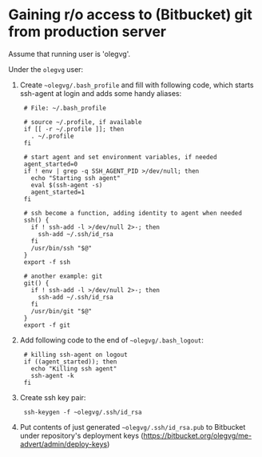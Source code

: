 Gaining r/o access to (Bitbucket) git from production server
============================================================


Assume that running user is 'olegvg'.

Under the `olegvg` user:

1. Create `~olegvg/.bash_profile` and fill with following code, which starts ssh-agent at login and adds some handy aliases:

        # File: ~/.bash_profile

        # source ~/.profile, if available
        if [[ -r ~/.profile ]]; then
          . ~/.profile
        fi

        # start agent and set environment variables, if needed
        agent_started=0
        if ! env | grep -q SSH_AGENT_PID >/dev/null; then
          echo "Starting ssh agent"
          eval $(ssh-agent -s)
          agent_started=1
        fi

        # ssh become a function, adding identity to agent when needed
        ssh() {
          if ! ssh-add -l >/dev/null 2>-; then
            ssh-add ~/.ssh/id_rsa
          fi
          /usr/bin/ssh "$@"
        }
        export -f ssh

        # another example: git
        git() {
          if ! ssh-add -l >/dev/null 2>-; then
            ssh-add ~/.ssh/id_rsa
          fi
          /usr/bin/git "$@"
        }
        export -f git

2. Add following code to the end of `~olegvg/.bash_logout`:

        # killing ssh-agent on logout
        if ((agent_started)); then
          echo "Killing ssh agent"
          ssh-agent -k
        fi

3. Create ssh key pair:

        ssh-keygen -f ~olegvg/.ssh/id_rsa

4. Put contents of just generated `~olegvg/.ssh/id_rsa.pub` to Bitbucket under repository's deployment keys (<https://bitbucket.org/olegvg/me-advert/admin/deploy-keys>)

